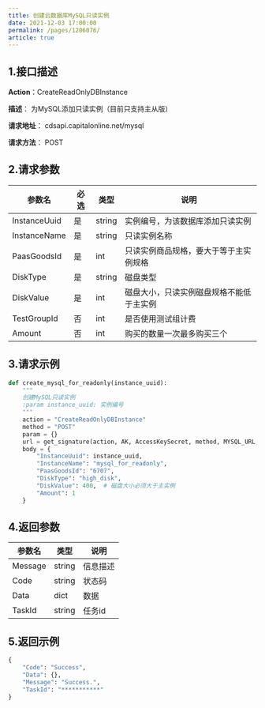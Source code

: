 ```yaml
---
title: 创建云数据库MySQL只读实例
date: 2021-12-03 17:00:00
permalink: /pages/1206076/
article: true
---
```



## 1.接口描述

**Action**：CreateReadOnlyDBInstance

**描述**： 为MySQL添加只读实例（目前只支持主从版）

**请求地址**： cdsapi.capitalonline.net/mysql

**请求方法**： POST

## 2.请求参数

| 参数名       | 必选 | 类型   | 说明                                     |
| ------------ | ---- | ------ | ---------------------------------------- |
| InstanceUuid | 是   | string | 实例编号，为该数据库添加只读实例         |
| InstanceName | 是   | string | 只读实例名称                             |
| PaasGoodsId  | 是   | int    | 只读实例商品规格，要大于等于主实例规格   |
| DiskType     | 是   | string | 磁盘类型                                 |
| DiskValue    | 是   | int    | 磁盘大小，只读实例磁盘规格不能低于主实例 |
| TestGroupId  | 否   | int    | 是否使用测试组计费                       |
| Amount       | 否   | int    | 购买的数量一次最多购买三个               |

## 3.请求示例

```python
def create_mysql_for_readonly(instance_uuid):
    """
    创建MySQL只读实例
    :param instance_uuid: 实例编号
    """
    action = "CreateReadOnlyDBInstance"
    method = "POST"
    param = {}
    url = get_signature(action, AK, AccessKeySecret, method, MYSQL_URL, param=param)
    body = {
        "InstanceUuid": instance_uuid,
        "InstanceName": "mysql_for_readonly",
        "PaasGoodsId": "6707",
        "DiskType": "high_disk",
        "DiskValue": 400,  # 磁盘大小必须大于主实例
        "Amount": 1
    }
```

## 4.返回参数

| 参数名  | 类型   | 说明     |
| ------- | ------ | -------- |
| Message | string | 信息描述 |
| Code    | string | 状态码   |
| Data    | dict   | 数据     |
| TaskId  | string | 任务id   |

## 5.返回示例

```python
{
    "Code": "Success",
    "Data": {},
    "Message": "Success.",
    "TaskId": "***********"
}
```

